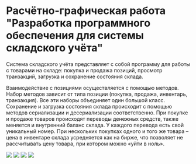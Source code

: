 # Расчётно-графическая работа "Разработка программного обеспечения для системы складского учёта"

<p>Система складского учёта представляет с собой программу для работы с товарами на складе: покупка и продажа позиций, просмотр транзакций, загрузка и сохранение состояния склада.

Взаимодействие с позициями осуществляется с помощью методов. Набор методов зависит от типа позиции (покупка, продажа, инвентарь, транзакция). Все эти наборы объединяет один большой класс. Сохранение и загрузка состояния склада происходит с помощью методов сериализации и десериализации соответственно. При покупке и продаже товаров происходят переводы денежных средств, также меняется и внутренний баланс склада. У каждого перевода есть свой уникальный номер. 
При нескольких покупках одного и того же товара – цена в инвентаре склада усредняется как на бирже, что позволяет не рассчитывать цену товара, при котором можно «уйти в ноль».<p>
  
[![](https://github.com/voltara13/programmingWPF/1.png)](https://github.com/voltara13/programmingWPF/1.png)
[![](https://github.com/voltara13/programmingWPF/2.png)](https://github.com/voltara13/programmingWPF/2.png)
[![](https://github.com/voltara13/programmingWPF/3.png)](https://github.com/voltara13/programmingWPF/3.png)
[![](https://github.com/voltara13/programmingWPF/4.png)](https://github.com/voltara13/programmingWPF/4.png)
